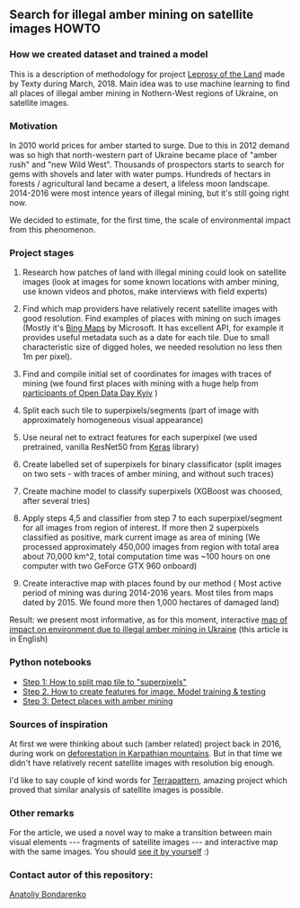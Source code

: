## Search for illegal amber mining on satellite images HOWTO
### How we created dataset and trained a model



This is a description of methodology for project [Leprosy of the Land](http://texty.org.ua/d/2018/amber_eng) made by Texty during March, 2018. Main idea was to use machine learning to find all places of illegal amber mining in Nothern-West regions of Ukraine, on satellite images.


### Motivation

In 2010 world prices for amber started to surge. Due to this in 2012 demand was so high that north-western part of Ukraine became place of "amber rush" and "new Wild West". Thousands of prospectors starts to search for gems with shovels and later with water pumps. Hundreds of hectars in forests / agricultural land became a desert, a lifeless moon landscape. 2014-2016 were most intence years of illegal mining, but it's still going right now. 

We decided to estimate, for the first time, the scale of environmental impact from this phenomenon. 




### Project stages 

1. Research how patches of land with illegal mining could look on satellite images (look at images for some known locations with amber mining, use known videos and photos, make interviews with field experts)

2. Find which map providers have relatively recent satellite images with good resolution. Find examples of places with mining on such images (Mostly it's [Bing Maps](https://www.bing.com/maps?osid=6c00a44b-a9e3-4162-9c6d-6a962b7a717e&cp=50.528222~28.304432&lvl=15&style=h&v=2&sV=2&form=S00027) by Microsoft. It has excellent API, for example it provides useful metadata such as a date for each tile. Due to small characteristic size of digged holes, we needed resolution no less then 1m per pixel). 

3. Find and compile initial set of coordinates for images with traces of mining (we found first places with mining with a huge help from [participants of Open Data Day Kyiv](https://www.facebook.com/media/set/?set=ms.c.eJxFj8ENADEIwzY6FQIB9l~%3BsVCrar2USIm5OppQ7FC6fNAjFBmYxIJhJD71ARaVKhAMMbXDdE~_nQqgE4RlwDXWuY2lzWJ3yh2obmGLbawGvx81i~_jP3YAgZIbYNp1~_gtrNmS6AxyMiLPWokfOYA7Bg~-~-.bps.a.1545667108865793.1073741952.855566061209238&type=1) )

4. Split each such tile to superpixels/segments (part of image with approximately homogeneous visual appearance)

5. Use neural net to extract features for each superpixel (we used pretrained, vanilla ResNet50 from [Keras](https://keras.io/) library)

6. Create labelled set of superpixels for binary classificator (split images on two sets - with traces of amber mining, and without such traces)

7. Create machine model to classify superpixels (XGBoost was choosed, after several tries)

8. Apply steps 4,5 and classifier from step 7 to each superpixel/segment for all images from region of interest. If more then 2 superpixels classified as positive, mark current image as area of mining (We processed approximately 450,000 images from region with total area about 70,000 km^2, total computation time was ~100 hours on one computer with two GeForce GTX 960 onboard)

9. Create interactive map with places found by our method ( Most active period of mining was during 2014-2016 years. Most tiles from maps dated by 2015. We found more then 1,000 hectares of damaged land)


Result: we present most informative, as for this moment, interactive [map of impact on environment due to illegal amber mining in Ukraine](http://texty.org.ua/d/2018/amber_eng) (this article is in English)


### Python notebooks

* [Step 1: How to split map tile to "superpixels"](./model/step1.ipynb)
* [Step 2. How to create features for image. Model training & testing](./model/step2.ipynb)
* [Step 3: Detect places with amber mining](./model/step3.ipynb)



### Sources of inspiration

At first we were thinking about such (amber related) project back in 2016, during work on [deforestation in Karpathian mountains](http://texty.org.ua/d/deforestation/). But in that time we didn't have relatively recent satellite images with  resolution big enough. 

I'd like to say couple of kind words for [Terrapattern](http://www.terrapattern.com/), amazing project which proved that similar analysis of satellite images is possible.


### Other remarks
For the article, we used a novel way to make a transition between main visual elements --- fragments of satellite images --- and interactive map with the same images. You should [see it by yourself](http://texty.org.ua/d/2018/amber_eng) :)


### Contact autor of this repository:

[Anatoliy Bondarenko](https://twitter.com/dvrnd)
